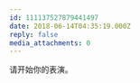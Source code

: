 ```yaml
---
id: 111137527879441497
date: 2018-06-14T04:35:19.000Z
reply: false
media_attachments: 0
---
```


请开始你的表演。

